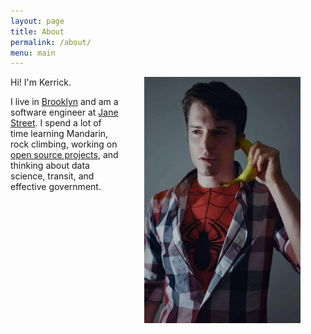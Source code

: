 ```yaml
---
layout: page
title: About
permalink: /about/
menu: main
---
```


<img src="/images/profile_picture.jpg" width="250" style="float: right; margin: 0px 40px" />
Hi! I'm Kerrick.

I live in [Brooklyn](https://en.wikipedia.org/wiki/Brooklyn) and am a software engineer at [Jane Street](https://www.janestreet.com/). I spend a lot of time learning Mandarin, rock climbing, working on [open source projects](https://github.com/kerrickstaley), and thinking about data science, transit, and effective government.
